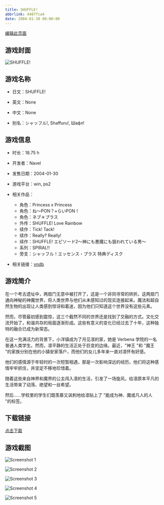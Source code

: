 ```yaml
---
title: SHUFFLE!
abbrlink: 4407fca4
date: 2004-01-30 00:00:00
---
```

[编辑此页面](https://github.com/ACG-3/ADV3-source/blob/main/source/_posts/SHUFFLE%21.md)

## 游戏封面

![SHUFFLE!](https://pan.timero.xyz/d/onedrive/img_lib_001/SHUFFLE!_cover.avif)


## 游戏名称

- 日文：SHUFFLE!
- 英文：None
- 中文：None

- 别名：シャッフル!, Shaffuru!, Шафл!


## 游戏信息

- 时长：18.75 h
- 开发者：Navel
- 发售日期：2004-01-30
- 游戏平台：win, ps2
- 相关作品：
   - 角色：Princess x Princess
   - 角色：ね～PON？×らいPON！
   - 角色：ネブ＊プラス
   - 外传：SHUFFLE! Love Rainbow
   - 续作：Tick! Tack!
   - 续作：Really? Really!
   - 续作：SHUFFLE! エピソード2～神にも悪魔にも狙われている男～
   - 系列：SPIRAL!!
   - 旁支：シャッフル！エッセンス・プラス 特典ディスク

- 相关链接：[vndb](https://vndb.org/v28)


## 游戏简介

在一个考古遗址中，两扇门无意中被打开了，这是一个非同寻常的转折。这两扇门通向神秘的神魔世界，将人类世界与他们从未感知过的现实连接起来。魔法和超自然生物的出现让人类感到惊讶和着迷，因为他们只知道这个世界没有这些元素。

然而，尽管最初感到震惊，这三个截然不同的世界还是找到了交融的方式。文化交流开始了，和谐共存的局面逐渐形成。这些有意义的变化已经过去了十年，这种独特的融合已成为新常态。

在这一充满活力的背景下，小洋镇成为了月见凛的家，她是 Verbena 学院的一名普通人类学生。然而，凛平静的生活正处于巨变的边缘。最近，"神王 "和 "魔王 "的家族分别在他的小镇安家落户，而他们的女儿多年来一直对凛怀有好感。

他们的感情源于年轻时的一次短暂相遇，那是一次影响深远的经历，他们将这种感情牢牢抓住，并坚定不移地珍惜着。

随着这些来自神界和魔界的公主闯入凛的生活，引发了一场旋风，给凛原本平凡的生活带来了动荡、绝望和一丝希望。

然后......学校里的学生们既羡慕又讽刺地给凛贴上了 "能成为神、魔或凡人的人 "的标签。




## 下载链接

[点击下载](https://pan.timero.xyz/onedrive/adv_lib_001/SHUFFLE%21)


## 游戏截图


![Screenshot 1](https://pan.timero.xyz/d/onedrive/img_lib_001/SHUFFLE!_Screenshot_1.avif)

![Screenshot 2](https://pan.timero.xyz/d/onedrive/img_lib_001/SHUFFLE!_Screenshot_2.avif)

![Screenshot 3](https://pan.timero.xyz/d/onedrive/img_lib_001/SHUFFLE!_Screenshot_3.avif)

![Screenshot 4](https://pan.timero.xyz/d/onedrive/img_lib_001/SHUFFLE!_Screenshot_4.avif)

![Screenshot 5](https://pan.timero.xyz/d/onedrive/img_lib_001/SHUFFLE!_Screenshot_5.avif)

